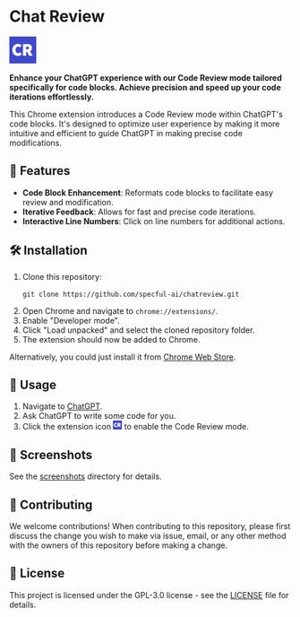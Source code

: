 # Chat Review

![Extension Icon](./icons/icon48.png)

**Enhance your ChatGPT experience with our Code Review mode tailored specifically for code blocks. Achieve precision and speed up your code iterations effortlessly.**

This Chrome extension introduces a Code Review mode within ChatGPT's code blocks. It's designed to optimize user experience by making it more intuitive and efficient to guide ChatGPT in making precise code modifications.

## 🚀 Features

- **Code Block Enhancement**: Reformats code blocks to facilitate easy review and modification.
- **Iterative Feedback**: Allows for fast and precise code iterations.
- **Interactive Line Numbers**: Click on line numbers for additional actions.

## 🛠 Installation

1. Clone this repository:
   ```
   git clone https://github.com/specful-ai/chatreview.git
   ```
2. Open Chrome and navigate to `chrome://extensions/`.
3. Enable "Developer mode".
4. Click "Load unpacked" and select the cloned repository folder.
5. The extension should now be added to Chrome.

Alternatively, you could just install it from [Chrome Web Store](https://chrome.google.com/webstore/detail/chat-review/penhlhdgahppmdkdpalemahmgmecbopg?hl=en).

## 🎯 Usage

1. Navigate to [ChatGPT](https://chat.openai.com/).
2. Ask ChatGPT to write some code for you.
3. Click the extension icon ![Extension Icon](./icons/icon16.png) to enable the Code Review mode.

## 📸 Screenshots

See the [screenshots](screenshots) directory for details.

## 🤝 Contributing

We welcome contributions! When contributing to this repository, please first discuss the change you wish to make via issue, email, or any other method with the owners of this repository before making a change.

## 📜 License

This project is licensed under the GPL-3.0 license - see the [LICENSE](LICENSE) file for details.
